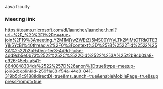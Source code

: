 <div style={align: center;}>Java faculty</div>

### Meeting link
https://teams.microsoft.com/dl/launcher/launcher.html?url=%2F_%23%2Fl%2Fmeetup-join%2F19%3Ameeting_Y2M1MjYwZWEtZjI5MS00YjYyLTk2MjMtOTRhOTE3Yjk5YzBl%40thread.v2%2F0%3Fcontext%3D%257B%2522Tid%2522%253A%2522b2b950ec-1ee3-4d9d-ac5e-4dd9db5e0b73%2522%252C%2522Oid%2522%253A%2522b9cb09a8-c926-45eb-a541-8640848304de%2522%257D%26anon%3Dtrue&type=meetup-join&deeplinkId=259f1a68-f54a-44e0-8415-319b5d1c9188&directDl=true&msLaunch=true&enableMobilePage=true&suppressPrompt=true
